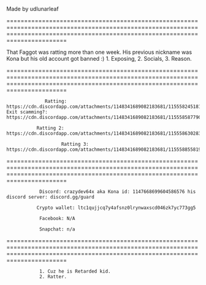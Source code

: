 Made by udlunarleaf

===================================================================================================================================================================================

That Faggot was ratting more than one week. His previous nickname was Kona but his old account got banned :)
                                                                       1. Exposing,
                                                                       2. Socials,
                                                                       3. Reason.

===================================================================================================================================================================================

			
     
                  Ratting: https://cdn.discordapp.com/attachments/1148341689082183681/1155582451813449980/image.png                                                    Exit scamming?: https://cdn.discordapp.com/attachments/1148341689082183681/1155585877901320202/image.png                   
 
               Ratting 2: https://cdn.discordapp.com/attachments/1148341689082183681/1155586302838845531/image.png

                        Ratting 3: https://cdn.discordapp.com/attachments/1148341689082183681/1155588558191603834/image.png
 

===================================================================================================================================================================================



                Discord: crazydev64x aka Kona id: 1147668699604586576 his discord server: discord.gg/guard

               Crypto wallet: ltc1qujjcq7y4afsnz0lrynwaxscd046zk7yc773gg5
                    
                Facebook: N/A
               
                Snapchat: n/a

===================================================================================================================================================================================



                1. Cuz he is Retarded kid.
                2. Ratter.

